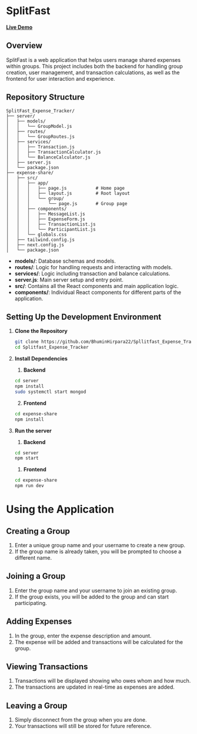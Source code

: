 # SplitFast

[**Live Demo**](https://spllitfast-expense-tracker.vercel.app/)

## Overview
SplitFast is a web application that helps users manage shared expenses within groups. This project includes both the backend for handling group creation, user management, and transaction calculations, as well as the frontend for user interaction and experience.

## Repository Structure
```
SplitFast_Expense_Tracker/
├── server/
│   ├── models/
│   │   └── GroupModel.js
│   ├── routes/
│   │   └── GroupRoutes.js
│   ├── services/
│   │   ├── Transaction.js
│   │   ├── TransactionCalculator.js
│   │   └── BalanceCalculator.js
│   ├── server.js
│   └── package.json
├── expense-share/
│   ├── src/
│   │   ├── app/
│   │   │   ├── page.js           # Home page
│   │   │   ├── layout.js         # Root layout
│   │   │   └── group/
│   │   │       └── page.js       # Group page
│   │   ├── components/
│   │   │   ├── MessageList.js
│   │   │   ├── ExpenseForm.js
│   │   │   ├── TransactionList.js
│   │   │   └── ParticipantList.js
│   │   └── globals.css
│   ├── tailwind.config.js
│   ├── next.config.js
│   └── package.json
```

- **models/**: Database schemas and models.
- **routes/**: Logic for handling requests and interacting with models.
- **services/**: Logic including transaction and balance calculations.
- **server.js**: Main server setup and entry point.
- **src/**: Contains all the React components and main application logic.
- **components/**: Individual React components for different parts of the application.

## Setting Up the Development Environment
1. **Clone the Repository**
    ```bash
    git clone https://github.com/BhuminHirpara22/Spllitfast_Expense_Tracker
    cd Splitfast_Expense_Tracker
    ```

2. **Install Dependencies**
     1. **Backend**
     ```bash
     cd server
     npm install
     sudo systemctl start mongod
     ```
     2. **Frontend**
     ```bash
     cd expense-share
     npm install
     ```

3. **Run the server**
     1. **Backend**
     ```bash
     cd server
     npm start
     ```
     1. **Frontend**
     ```bash
     cd expense-share
     npm run dev
     ```

# Using the Application

## Creating a Group
1. Enter a unique group name and your username to create a new group.
2. If the group name is already taken, you will be prompted to choose a different name.

## Joining a Group
1. Enter the group name and your username to join an existing group.
2. If the group exists, you will be added to the group and can start participating.

## Adding Expenses
1. In the group, enter the expense description and amount.
2. The expense will be added and transactions will be calculated for the group.

## Viewing Transactions
1. Transactions will be displayed showing who owes whom and how much.
2. The transactions are updated in real-time as expenses are added.

## Leaving a Group
1. Simply disconnect from the group when you are done.
2. Your transactions will still be stored for future reference.

